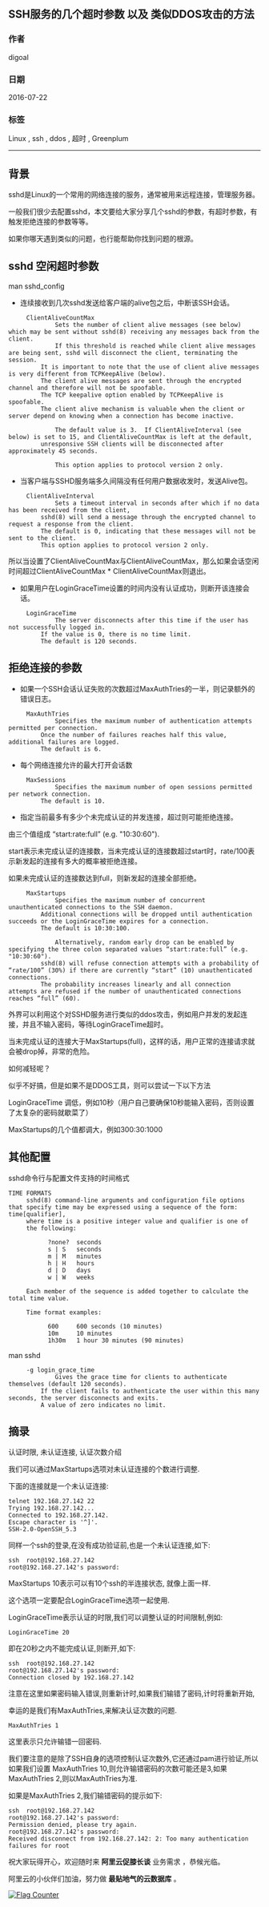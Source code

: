 ## SSH服务的几个超时参数 以及 类似DDOS攻击的方法  
                                    
### 作者                                        
digoal                                        
                                    
### 日期                                        
2016-07-22                                      
                                    
### 标签                                        
Linux , ssh , ddos , 超时 , Greenplum                 
                                    
----                                        
                                    
## 背景  
sshd是Linux的一个常用的网络连接的服务，通常被用来远程连接，管理服务器。    
    
一般我们很少去配置sshd，本文要给大家分享几个sshd的参数，有超时参数，有触发拒绝连接的参数等等。    
    
如果你哪天遇到类似的问题，也行能帮助你找到问题的根源。    
    
## sshd 空闲超时参数  
man sshd_config    
  
* 连续接收到几次sshd发送给客户端的alive包之后，中断该SSH会话。    
  
```  
     ClientAliveCountMax  
             Sets the number of client alive messages (see below) which may be sent without sshd(8) receiving any messages back from the client.    
             If this threshold is reached while client alive messages are being sent, sshd will disconnect the client, terminating the session.    
	     It is important to note that the use of client alive messages is very different from TCPKeepAlive (below).    
	     The client alive messages are sent through the encrypted channel and therefore will not be spoofable.    
	     The TCP keepalive option enabled by TCPKeepAlive is spoofable.    
	     The client alive mechanism is valuable when the client or server depend on knowing when a connection has become inactive.  
  
             The default value is 3.  If ClientAliveInterval (see below) is set to 15, and ClientAliveCountMax is left at the default,   
	     unresponsive SSH clients will be disconnected after approximately 45 seconds.  
  
             This option applies to protocol version 2 only.  
```  
    
* 当客户端与SSHD服务端多久间隔没有任何用户数据收发时，发送Alive包。    
  
```  
     ClientAliveInterval  
             Sets a timeout interval in seconds after which if no data has been received from the client,   
	     sshd(8) will send a message through the encrypted channel to request a response from the client.    
	     The default is 0, indicating that these messages will not be sent to the client.    
	     This option applies to protocol version 2 only.  
```  
  所以当设置了ClientAliveCountMax与ClientAliveCountMax，那么如果会话空闲时间超过ClientAliveCountMax * ClientAliveCountMax则退出。    
    
* 如果用户在LoginGraceTime设置的时间内没有认证成功，则断开该连接会话。  
  
```  
     LoginGraceTime  
             The server disconnects after this time if the user has not successfully logged in.    
	     If the value is 0, there is no time limit.    
	     The default is 120 seconds.  
```  
  
## 拒绝连接的参数  
* 如果一个SSH会话认证失败的次数超过MaxAuthTries的一半，则记录额外的错误日志。  
  
```  
     MaxAuthTries  
             Specifies the maximum number of authentication attempts permitted per connection.    
	     Once the number of failures reaches half this value, additional failures are logged.    
	     The default is 6.  
```  
    
* 每个网络连接允许的最大打开会话数  
  
```  
     MaxSessions  
             Specifies the maximum number of open sessions permitted per network connection.    
	     The default is 10.  
```  
  
* 指定当前最多有多少个未完成认证的并发连接，超过则可能拒绝连接。      
  
由三个值组成  “start:rate:full” (e.g. "10:30:60").        
  
start表示未完成认证的连接数，当未完成认证的连接数超过start时，rate/100表示新发起的连接有多大的概率被拒绝连接。      
  
如果未完成认证的连接数达到full，则新发起的连接全部拒绝。      
  
```  
     MaxStartups  
             Specifies the maximum number of concurrent unauthenticated connections to the SSH daemon.    
	     Additional connections will be dropped until authentication succeeds or the LoginGraceTime expires for a connection.    
	     The default is 10:30:100.  
  
             Alternatively, random early drop can be enabled by specifying the three colon separated values “start:rate:full” (e.g. "10:30:60").    
	     sshd(8) will refuse connection attempts with a probability of “rate/100” (30%) if there are currently “start” (10) unauthenticated connections.    
	     The probability increases linearly and all connection attempts are refused if the number of unauthenticated connections reaches “full” (60).  
```  
    
外界可以利用这个对SSHD服务进行类似的ddos攻击，例如用户并发的发起连接，并且不输入密码，等待LoginGraceTime超时。      
    
当未完成认证的连接大于MaxStartups(full)，这样的话，用户正常的连接请求就会被drop掉，非常的危险。    
    
如何减轻呢？    
  
似乎不好搞，但是如果不是DDOS工具，则可以尝试一下以下方法      
  
LoginGraceTime 调低，例如10秒（用户自己要确保10秒能输入密码，否则设置了太复杂的密码就歇菜了）    
  
MaxStartups的几个值都调大，例如300:30:1000    
    
## 其他配置  
sshd命令行与配置文件支持的时间格式    
  
```  
TIME FORMATS  
     sshd(8) command-line arguments and configuration file options that specify time may be expressed using a sequence of the form: time[qualifier],   
     where time is a positive integer value and qualifier is one of  
     the following:  
  
           ?none?  seconds  
           s | S   seconds  
           m | M   minutes  
           h | H   hours  
           d | D   days  
           w | W   weeks  
  
     Each member of the sequence is added together to calculate the total time value.  
  
     Time format examples:  
  
           600     600 seconds (10 minutes)  
           10m     10 minutes  
           1h30m   1 hour 30 minutes (90 minutes)  
```  
    
man sshd  
  
```  
     -g login_grace_time  
             Gives the grace time for clients to authenticate themselves (default 120 seconds).    
	     If the client fails to authenticate the user within this many seconds, the server disconnects and exits.    
	     A value of zero indicates no limit.  
```  
  
## 摘录  
认证时限, 未认证连接, 认证次数介绍      
  
我们可以通过MaxStartups选项对未认证连接的个数进行调整.    
  
下面的连接就是一个未认证连接:    
  
```  
telnet 192.168.27.142 22  
Trying 192.168.27.142...  
Connected to 192.168.27.142.  
Escape character is '^]'.  
SSH-2.0-OpenSSH_5.3  
```  
    
同样一个ssh的登录,在没有成功验证前,也是一个未认证连接,如下:    
  
```  
ssh  root@192.168.27.142                              
root@192.168.27.142's password:  
```  
    
MaxStartups 10表示可以有10个ssh的半连接状态, 就像上面一样.    
  
这个选项一定要配合LoginGraceTime选项一起使用.    
  
LoginGraceTime表示认证的时限,我们可以调整认证的时间限制,例如:    
  
```  
LoginGraceTime 20    
```  
  
即在20秒之内不能完成认证,则断开,如下:    
  
```  
ssh  root@192.168.27.142  
root@192.168.27.142's password:   
Connection closed by 192.168.27.142  
```  
  
注意在这里如果密码输入错误,则重新计时,如果我们输错了密码,计时将重新开始,    
  
幸运的是我们有MaxAuthTries,来解决认证次数的问题.    
  
```  
MaxAuthTries 1  
```  
  
这里表示只允许输错一回密码.    
  
我们要注意的是除了SSH自身的选项控制认证次数外,它还通过pam进行验证,所以如果我们设置  MaxAuthTries 10,则允许输错密码的次数可能还是3,如果MaxAuthTries 2,则以MaxAuthTries为准.    
  
如果是MaxAuthTries 2,我们输错密码的提示如下:    
  
```  
ssh  root@192.168.27.142  
root@192.168.27.142's password:   
Permission denied, please try again.  
root@192.168.27.142's password:   
Received disconnect from 192.168.27.142: 2: Too many authentication failures for root  
```  
    
祝大家玩得开心，欢迎随时来 **阿里云促膝长谈** 业务需求 ，恭候光临。    
    
阿里云的小伙伴们加油，努力做 **最贴地气的云数据库** 。    
                                    

  
<a rel="nofollow" href="http://info.flagcounter.com/h9V1"  ><img src="http://s03.flagcounter.com/count/h9V1/bg_FFFFFF/txt_000000/border_CCCCCC/columns_2/maxflags_12/viewers_0/labels_0/pageviews_0/flags_0/"  alt="Flag Counter"  border="0"  ></a>  
  
